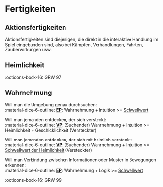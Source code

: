 # Fertigkeiten

## Aktionsfertigkeiten

Aktionsfertigkeiten sind diejenigen, die direkt in die interaktive Handlung im Spiel eingebunden sind, also bei Kämpfen, Verhandlungen, Fahrten, Zauberwirkungen usw.

## Heimlichkeit

:octicons-book-16: GRW 97

## Wahrnehmung

Will man die Umgebung genau durchsuchen:  
:material-dice-6-outline: **[EP](proben.md#einfache-proben-ep)**: Wahrnehmung + Intuition >= [Schwellwert](proben.md#schwellwerte)

Will man jemanden entdecken, der sich versteckt:  
:material-dice-6-outline: **[VP](proben.md#vergleichende-proben-vp)**: (Suchender) Wahrnehmung + Intuition >= Heimlichkeit + Geschicklichkeit (Versteckter)

Will man jemanden entdecken, der sich mit heimlich versteckt:  
:material-dice-6-outline: **[VP](proben.md#vergleichende-proben-vp)**: (Suchender) Wahrnehmung + Intuition >= [Schwellwert der Heimlichkeit](#heimlichkeit) (Versteckter)

Will man Verbindung zwischen Informationen oder Muster in Bewegungen erkennen:  
:material-dice-6-outline: **[EP](proben.md#einfache-proben-ep)**: Wahrnehmung + Logik >= [Schwellwert](proben.md#schwellwerte)

:octicons-book-16: GRW 99